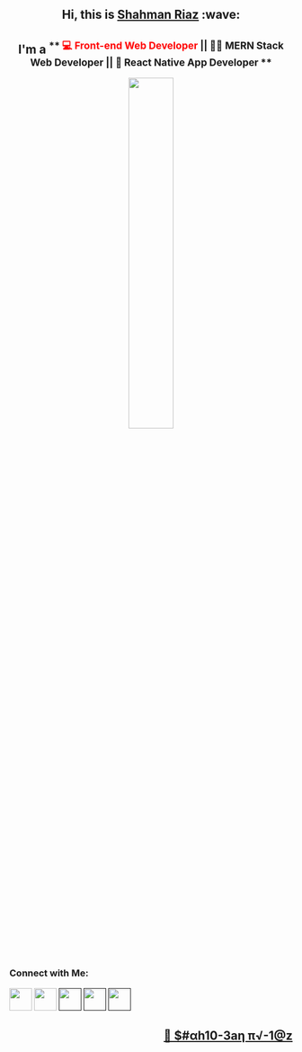 <h2 align='center'> Hi, this is <a href="https://shahman-riaz.web.app/"><b>Shahman Riaz</b></a> :wave:</h2>
<h2 align='center'>I'm a <sup>** <span style="color:red">💻 Front-end Web Developer</span> || 👨‍💻 MERN Stack Web Developer || 📱 React Native App Developer **</sup></h2>
<p align='center'><img width='40%' height='40%' src='https://shahman-riaz.web.app/static/media/skillPic.18f0fc82.gif'></p>

### Connect with Me:
<p><a href="https://www.linkedin.com/in/shahman-riaz/"><img width='40' height='40' src='https://i.ibb.co/kXWB7pG/linkedin.png'></a> <a href="mailto:shahmanriaz07@gmail.com"><img width='40' height='40' src='https://i.ibb.co/9q3v8mh/envelope.png'></a> <a href=""><img width='40' height='40' src='https://i.ibb.co/kXWB7pG/linkedin.png'></a> <a href=""><img width='40' height='40' src='https://i.ibb.co/kXWB7pG/linkedin.png'></a> <a href=""><img width='40' height='40' src='https://i.ibb.co/kXWB7pG/linkedin.png'></a></p>



<h2 align='right'><a href="https://shahman-riaz.web.app/"><b>🤖 $#αh10-3aη  π√-1@z</b></a></h2>
